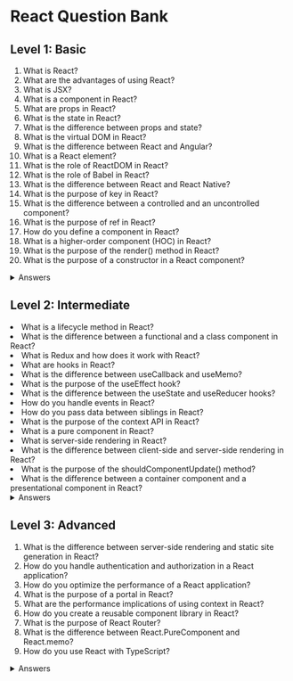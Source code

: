 # React Question Bank

## Level 1: Basic

<ol>
<li>What is React?</li>
<li>What are the advantages of using React?</li>
<li>What is JSX?</li>
<li>What is a component in React?</li>
<li>What are props in React?</li>
<li>What is the state in React?</li>
<li>What is the difference between props and state?</li>
<li>What is the virtual DOM in React?</li>
<li>What is the difference between React and Angular?</li>
<li>What is a React element?</li>
<li>What is the role of ReactDOM in React?</li>
<li>What is the role of Babel in React?</li>
<li>What is the difference between React and React Native?</li>
<li>What is the purpose of key in React?</li>
<li>What is the difference between a controlled and an uncontrolled component?</li>
<li>What is the purpose of ref in React?</li>
<li>How do you define a component in React?</li>
<li>What is a higher-order component (HOC) in React?</li>
<li>What is the purpose of the render() method in React?</li>
<li>What is the purpose of a constructor in a React component?</li>
</ol>
<details>
<summary>Answers</summary>
<ol>
<li>React is an open-source JavaScript library for building user interfaces.</li>
<li>React has a simple and intuitive API, a virtual DOM that allows for efficient updates, and a large and active community of developers.</li>
<li>JSX is a syntax extension for JavaScript that allows you to write HTML-like code in your JavaScript files.</li>
<li>A component in React is a modular, reusable piece of code that defines a part of a user interface.</li>
<li>Props (short for "properties") are a way to pass data from a parent component to a child component.</li>
<li>State is a way to store data in a component that can be updated over time.</li>
<li>Props are used to pass data down from a parent component to a child component, while state is used to manage data within a component.</li>
<li>The virtual DOM is a lightweight representation of the real DOM that allows React to efficiently update the UI when changes occur.</li>
<li>React is a library, while Angular is a framework.</li>
<li>A React element is a lightweight description of what the component should render.</li>
<li>ReactDOM is a library that provides an interface for rendering React components to the DOM.</li>
<li>Babel is a tool that allows you to write modern JavaScript and transpile it to code that can be run in older browsers.</li>
<li>React is a library for building user interfaces on the web, while React Native is a framework for building native mobile apps.</li>
<li>The key is a special attribute that should be included when rendering lists of elements. It helps React identify which elements have changed and should be updated.</li>
<li>In a controlled component, the value of the component is controlled by React, while in an uncontrolled component, the value is controlled by the user.</li>
<li>Ref is a way to access the underlying DOM node or React component instance of a component.</li>
<li>Components can be defined using a class that extends the React.Component class or using a function that returns a React element.</li>
<li>A higher-order component is a function that takes a component and returns a new component with additional functionality.</li>
<li>The render() method is used to define what the component should render.</li>
<li>The constructor is used to initialize the component's state and bind methods to the component instance.</li>
</ol>
</details>

## Level 2: Intermediate

<li>What is a lifecycle method in React?</li>
<li>What is the difference between a functional and a class component in React?</li>
<li>What is Redux and how does it work with React?</li>
<li>What are hooks in React?</li>
<li>What is the difference between useCallback and useMemo?</li>
<li>What is the purpose of the useEffect hook?</li>
<li>What is the difference between the useState and useReducer hooks?</li>
<li>How do you handle events in React?</li>
<li>How do you pass data between siblings in React?</li>
<li>What is the purpose of the context API in React?</li>
<li>What is a pure component in React?</li>
<li>What is server-side rendering in React?</li>
<li>What is the difference between client-side and server-side rendering in React?</li>
<li>What is the purpose of the shouldComponentUpdate() method?</li>
<li>What is the difference between a container component and a presentational component in React?</li>

<details>
<summary>Answers</summary>
<ol>
<li>A lifecycle method is a method that is called at different points during the lifetime of a component, such as when it is mounted, updated, or unmounted.</li>
<li>Functional components are simpler and more lightweight than class components, but they cannot use lifecycle methods or maintain their own state. Class components are more powerful and flexible, but they can be more complex and verbose.</li>
<li>Redux is a state management library that allows you to manage the state of your application in a centralized and predictable way. It works with React by providing a way to connect your components to the global state and dispatch actions to update the state.</li>
<li>Hooks are functions that allow you to use state and other React features in functional components. They were introduced in React 16.8 as a way to simplify state management and reduce the need for class components.</li>
<li>useCallback is used to memoize a function so that it is only re-created when its dependencies change, while useMemo is used to memoize a value so that it is only re-computed when its dependencies change.</li>
<li>The useEffect hook is used to perform side effects in functional components, such as fetching data, updating the document title, or subscribing to events. It is called after every render and can be used to clean up after the component is unmounted.</li>
<li>useState is used to manage simple state in a component, while useReducer is used to manage more complex state that involves multiple values or actions. useReducer is also useful when the state update depends on the previous state.</li>
<li>Events in React are handled using event handlers, which are functions that are called when an event occurs on a component. Event handlers can be attached using JSX or using the addEventListener() method in a class component.</li>
<li>Data can be passed between siblings in React by lifting the state up to a common ancestor, using a global state management library like Redux or React context, or using a third-party library like PubSubJS.</li>
<li>The context API in React is a way to pass data down the component tree without having to pass props through every level. It allows you to create a global state that can be accessed by any component in the tree.</li>
<li>A pure component is a component that implements shouldComponentUpdate() with a shallow comparison of props and state to determine if the component needs to be updated. This can improve performance by reducing unnecessary re-renders.</li>
<li>Server-side rendering in React is the process of rendering a React application on the server and sending the HTML to the client, rather than sending a blank HTML file and relying on JavaScript to render the UI. This can improve performance, SEO, and accessibility.</li>
<li>Client-side rendering in React is the process of sending a blank HTML file to the client and relying on JavaScript to render the UI. This can be faster for small applications, but can lead to slower initial load times and poor SEO.</li>
<li>The shouldComponentUpdate() method is called before a component is updated to determine if it needs to be re-rendered. It can be used to optimize performance by preventing unnecessary re-renders.</li>
<li>A container component is a component that manages the state of one or more presentational components, while a presentational component is a component that only handles the rendering of data and receives data and event handlers as props. Container components are typically more complex and can be reused across multiple parts of the application, while presentational components are simpler and more specific to a particular UI element.</li>

</ol>
</details>

## Level 3: Advanced

<ol>
<li>What is the difference between server-side rendering and static site generation in React?</li>
<li>How do you handle authentication and authorization in a React application?</li>
<li>How do you optimize the performance of a React application?</li>
<li>What is the purpose of a portal in React?</li>
<li>What are the performance implications of using context in React?</li>
<li>How do you create a reusable component library in React?</li>
<li>What is the purpose of React Router?</li>
<li>What is the difference between React.PureComponent and React.memo?</li>
<li>How do you use React with TypeScript?</li>
</ol>

<details>
<summary>Answers</summary>
<ol>
<li>Server-side rendering involves rendering the React application on the server and sending the resulting HTML to the client, while static site generation involves generating a static HTML version of the application that can be served directly to the client. Server-side rendering is more flexible and dynamic, but requires more server resources and can lead to slower initial load times, while static site generation is faster and more reliable, but less dynamic.</li>
<li>Authentication and authorization in a React application can be handled using a variety of techniques, including server-side sessions, JSON Web Tokens (JWT), OAuth, and role-based access control (RBAC). The exact implementation depends on the specific requirements of the application.</li>
<li>Performance optimization in a React application can involve a variety of techniques, including code splitting, lazy loading, caching, memoization, and minimizing re-renders. It also requires careful management of state and props, and a deep understanding of the React lifecycle and rendering process.</li>
<li>A portal in React is a way to render a component outside of its normal parent hierarchy, allowing it to escape any ancestor components that may have z-index or overflow restrictions. This can be useful for creating modal dialogs, tooltips, and other UI elements that need to appear above other content.</li>
<li>Context in React can be a performance concern if it is overused or if the data being passed down is large or changes frequently. In general, it is best to use context sparingly and only for data that is truly global or deeply nested.</li>
<li>Creating a reusable component library in React involves careful planning and architecture, as well as the use of tools like Storybook and npm. It also requires a deep understanding of the best practices for component design and API surface area.</li>
<li>React Router is a library that provides a way to handle client-side routing in a React application, allowing you to create dynamic, multi-page applications with multiple views and URL paths. It also provides a way to pass data between pages and handle 404 errors.</li>
<li>React.PureComponent is a class component that implements a shallow comparison of props and state in shouldComponentUpdate(), while React.memo is a higher-order component that does the same for functional components. They are both used to optimize performance by preventing unnecessary re-renders.</li>
<li>Using React with TypeScript involves adding type annotations to your components and props, as well as configuring your build tools to handle TypeScript files. It also requires a deep understanding of the TypeScript language and its integration with React.</li>
</ol>
</details>